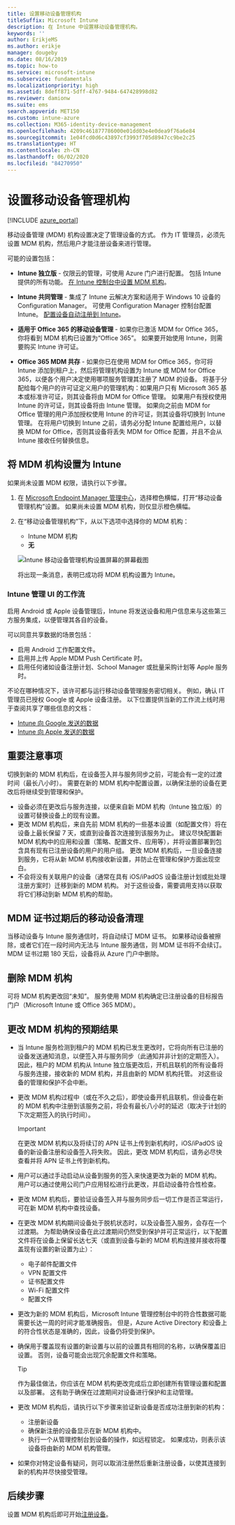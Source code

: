 ```yaml
---
title: 设置移动设备管理机构
titleSuffix: Microsoft Intune
description: 在 Intune 中设置移动设备管理机构。
keywords: ''
author: ErikjeMS
ms.author: erikje
manager: dougeby
ms.date: 08/16/2019
ms.topic: how-to
ms.service: microsoft-intune
ms.subservice: fundamentals
ms.localizationpriority: high
ms.assetid: 8deff871-5dff-4767-9484-647428998d82
ms.reviewer: damionw
ms.suite: ems
search.appverid: MET150
ms.custom: intune-azure
ms.collection: M365-identity-device-management
ms.openlocfilehash: 4209c461877786000e01dd03e4e0dea9f76a6e84
ms.sourcegitcommit: 1e04fcd0d6c43897cf3993f705d8947cc9be2c25
ms.translationtype: HT
ms.contentlocale: zh-CN
ms.lasthandoff: 06/02/2020
ms.locfileid: "84270950"
---
```

# <a name="set-the-mobile-device-management-authority"></a>设置移动设备管理机构

[!INCLUDE [azure_portal](../includes/azure_portal.md)]

移动设备管理 (MDM) 机构设置决定了管理设备的方式。 作为 IT 管理员，必须先设置 MDM 机构，然后用户才能注册设备来进行管理。

可能的设置包括：

- **Intune 独立版** - 仅限云的管理，可使用 Azure 门户进行配置。 包括 Intune 提供的所有功能。 [在 Intune 控制台中设置 MDM 机构](#set-mdm-authority-to-intune)。

- **Intune 共同管理** - 集成了 Intune 云解决方案和适用于 Windows 10 设备的 Configuration Manager。 可使用 Configuration Manager 控制台配置 Intune。 [配置设备自动注册到 Intune](https://docs.microsoft.com/configmgr/comanage/tutorial-co-manage-clients#configure-auto-enrollment-of-devices-to-intune)。 

- **适用于 Office 365 的移动设备管理** - 如果你已激活 MDM for Office 365，你将看到 MDM 机构已设置为“Office 365”。 如果要开始使用 Intune，则需要购买 Intune 许可证。

- **Office 365 MDM 共存** - 如果你已在使用 MDM for Office 365，你可将 Intune 添加到租户上，然后将管理机构设置为 Intune 或 MDM for Office 365，以便各个用户决定使用哪项服务管理其注册了 MDM 的设备。 将基于分配给每个用户的许可证定义用户的管理机构：如果用户只有 Microsoft 365 基本或标准许可证，则其设备将由 MDM for Office 管理。 如果用户有授权使用 Intune 的许可证，则其设备将由 Intune 管理。 如果向之前由 MDM for Office 管理的用户添加授权使用 Intune 的许可证，则其设备将切换到 Intune 管理。 在将用户切换到 Intune 之前，请务必分配 Intune 配置给用户，以替换 MDM for Office，否则其设备将丢失 MDM for Office 配置，并且不会从 Intune 接收任何替换信息。

## <a name="set-mdm-authority-to-intune"></a>将 MDM 机构设置为 Intune

如果尚未设置 MDM 权限，请执行以下步骤。

1. 在 [Microsoft Endpoint Manager 管理中心](https://go.microsoft.com/fwlink/?linkid=2109431)，选择橙色横幅，打开“移动设备管理机构”设置。 如果尚未设置 MDM 机构，则仅显示橙色横幅。
2. 在“移动设备管理机构”下，从以下选项中选择你的 MDM 机构：
   - Intune MDM 机构
   - **无**

   ![Intune 移动设备管理机构设置屏幕的屏幕截图](./media/mdm-authority-set/set-mdm-auth.png)

   将出现一条消息，表明已成功将 MDM 机构设置为 Intune。

### <a name="workflow-of-intune-administration-ui"></a>Intune 管理 UI 的工作流
启用 Android 或 Apple 设备管理后，Intune 将发送设备和用户信息来与这些第三方服务集成，以便管理其各自的设备。

可以同意共享数据的场景包括：
- 启用 Android 工作配置文件。
- 启用并上传 Apple MDM Push Certificate 时。
- 启用任何诸如设备注册计划、School Manager 或批量采购计划等 Apple 服务时。

不论在哪种情况下，该许可都与运行移动设备管理服务密切相关。 例如，确认 IT 管理员已授权 Google 或 Apple 设备注册。 以下位置提供当新的工作流上线时用于查阅共享了哪些信息的文档：
- [Intune 向 Google 发送的数据](https://aka.ms/Data-intune-sends-to-google)
- [Intune 向 Apple 发送的数据](https://aka.ms/data-intune-sends-to-apple)

## <a name="key-considerations"></a>重要注意事项
切换到新的 MDM 机构后，在设备签入并与服务同步之前，可能会有一定的过渡时间（最长八小时）。 需要在新的 MDM 机构中配置设置，以确保注册的设备在更改后将继续受到管理和保护。 
- 设备必须在更改后与服务连接，以便来自新 MDM 机构（Intune 独立版）的设置可替换设备上的现有设置。
- 更改 MDM 机构后，来自先前 MDM 机构的一些基本设置（如配置文件）将在设备上最长保留 7 天，或直到设备首次连接到该服务为止。 建议尽快配置新 MDM 机构中的应用和设置（策略、配置文件、应用等），并将设置部署到包含具有现有已注册设备的用户的用户组。 更改 MDM 机构后，一旦设备连接到服务，它将从新 MDM 机构接收新设置，并防止在管理和保护方面出现空白。
- 不会将没有关联用户的设备（通常在具有 iOS/iPadOS 设备注册计划或批处理注册方案时）迁移到新的 MDM 机构。 对于这些设备，需要调用支持以获取将它们移动到新 MDM 机构的帮助。

## <a name="mobile-device-cleanup-after-mdm-certificate-expiration"></a>MDM 证书过期后的移动设备清理

当移动设备与 Intune 服务通信时，将自动续订 MDM 证书。 如果移动设备被擦除，或者它们在一段时间内无法与 Intune 服务通信，则 MDM 证书将不会续订。 MDM 证书过期 180 天后，设备将从 Azure 门户中删除。

## <a name="remove-mdm-authority"></a>删除 MDM 机构

可将 MDM 机构更改回“未知”。 服务使用 MDM 机构确定已注册设备的目标报告门户（Microsoft Intune 或 Office 365 MDM）。

## <a name="what-to-expect-after-changing-the-mdm-authority"></a>更改 MDM 机构的预期结果

- 当 Intune 服务检测到租户的 MDM 机构已发生更改时，它将向所有已注册的设备发送通知消息，以便签入并与服务同步（此通知并非计划的定期签入）。 因此，租户的 MDM 机构从 Intune 独立版更改后，开机且联机的所有设备将与服务连接，接收新的 MDM 机构，并且由新的 MDM 机构托管。 对这些设备的管理和保护不会中断。
- 更改 MDM 机构过程中（或在不久之后），即使设备开机且联机，但设备在新的 MDM 机构中注册到该服务之前，将会有最长八小时的延迟（取决于计划的下次定期签入的执行时间）。    

  > [!IMPORTANT]    
  > 在更改 MDM 机构以及将续订的 APN 证书上传到新机构时，iOS/iPadOS 设备的新设备注册和设备签入将失败。 因此，更改 MDM 机构后，请务必尽快查看并将 APN 证书上传到新机构。

- 用户可以通过手动启动从设备到服务的签入来快速更改为新的 MDM 机构。 用户可以通过使用公司门户应用轻松进行此更改，并启动设备符合性检查。
- 更改 MDM 机构后，要验证设备签入并与服务同步后一切工作是否正常运行，可在新 MDM 机构中查找设备。
- 在更改 MDM 机构期间设备处于脱机状态时，以及设备签入服务，会存在一个过渡期。 为帮助确保设备在此过渡期间仍然受到保护并可正常运行，以下配置文件将在设备上保留长达七天（或直到设备与新的 MDM 机构连接并接收将覆盖现有设置的新设置为止）：
  - 电子邮件配置文件
  - VPN 配置文件
  - 证书配置文件
  - Wi-Fi 配置文件
  - 配置文件
- 更改为新的 MDM 机构后，Microsoft Intune 管理控制台中的符合性数据可能需要长达一周的时间才能准确报告。 但是，Azure Active Directory 和设备上的符合性状态是准确的，因此，设备仍将受到保护。
- 确保用于覆盖现有设置的新设置与以前的设置具有相同的名称，以确保覆盖旧设置。 否则，设备可能会出现冗余配置文件和策略。    

  > [!TIP]    
  > 作为最佳做法，你应该在 MDM 机构更改完成后立即创建所有管理设置和配置以及部署。 这有助于确保在过渡期间对设备进行保护和主动管理。

- 更改 MDM 机构后，请执行以下步骤来验证新设备是否成功注册到新的机构：   
  - 注册新设备
  - 确保新注册的设备显示在新 MDM 机构中。
  - 执行一个从管理控制台到设备的操作，如远程锁定。 如果成功，则表示该设备将由新的 MDM 机构管理。
- 如果你对特定设备有疑问，则可以取消注册然后重新注册设备，以使其连接到新的机构并尽快接受管理。

## <a name="next-steps"></a>后续步骤

设置 MDM 机构后即可开始[注册设备](../enrollment/device-enrollment.md)。
